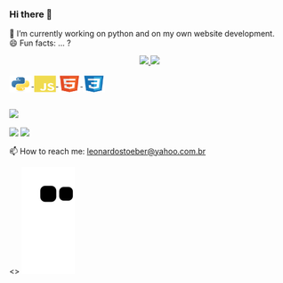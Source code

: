 ### Hi there 👋

🔭 I’m currently working on python and on my own website development.  
😄 Fun facts: ... ?  


<div align="center">
  <a href="https://github.com/KakashiHataki-lab"> 
  <img height="180em" src="https://github-readme-stats.vercel.app/api?username=KakashiHataki-lab&show_icons=true&theme=dark&include_all_commits=true&count_private=true"/> 
  <img height="180em" src="https://github-readme-stats.vercel.app/api/top-langs/?username=KakashiHataki-lab&layout=compact&langs_count=7&theme=dark"/>
</div>
  
<div style="display: inline_block"><br>
  
  <img align="center" alt="Rafa-Python" height="30" width="40" src="https://raw.githubusercontent.com/devicons/devicon/master/icons/python/python-original.svg">
  <img align="center" alt="Rafa-Js" height="30" width="40" src="https://raw.githubusercontent.com/devicons/devicon/master/icons/javascript/javascript-plain.svg">
  <img align="center" alt="Rafa-HTML" height="30" width="40" src="https://raw.githubusercontent.com/devicons/devicon/master/icons/html5/html5-original.svg">
  <img align="center" alt="Rafa-CSS" height="30" width="40" src="https://raw.githubusercontent.com/devicons/devicon/master/icons/css3/css3-original.svg">
  
   
</div>
  
  ##
 
<div> 
  <a href="https://www.youtube.com/channel/UC5DDNTfV1deG8WWWLDyPCgw" target="_blank"><img src="https://img.shields.io/badge/YouTube-FF0000?style=for-the-badge&logo=youtube&logoColor=white" target="_blank"></a>
  
  <a href = "mailto:leonardostoeber@yahoo.com.br"><img src="https://img.shields.io/badge/-Gmail-%23333?style=for-the-badge&logo=gmail&logoColor=white" target="_blank"></a>
  <a href="https://www.linkedin.com/in/leonardo-stoeber/" target="_blank"><img src="https://img.shields.io/badge/-LinkedIn-%230077B5?style=for-the-badge&logo=linkedin&logoColor=white" target="_blank"></a> 
 
   
  📫 How to reach me: leonardostoeber@yahoo.com.br    
  
</div>

 <> ![Snake animation](https://github.com/rafaballerini/rafaballerini/blob/output/github-contribution-grid-snake.svg)

